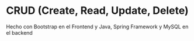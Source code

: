 # CRUD (Create, Read, Update, Delete) 
Hecho con Bootstrap en el Frontend y Java, Spring Framework y MySQL en el backend
